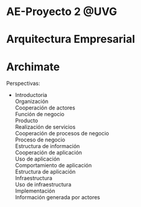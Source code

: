 ﻿# AE-Proyecto 2 @UVG
# Arquitectura Empresarial
# Archimate

Perspectivas:
<ul>
<li>Introductoria<br />
Organización<br />
Cooperación de actores<br />
Función de negocio<br />
Producto<br />
Realización de servicios<br />
Cooperación de procesos de negocio<br />
Proceso de negocio<br />
Estructura de información<br />
Cooperación de aplicación<br />
Uso de aplicación<br />
Comportamiento de aplicación<br />
Estructura de aplicación<br />
Infraestructura<br />
Uso de infraestructura<br />
Implementación<br />
Información generada por actores<br />
